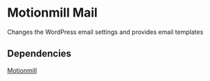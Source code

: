 Motionmill Mail
===============

Changes the WordPress email settings and provides email templates

Dependencies
------------

[Motionmill](https://github.com/addwittz/motionmill)
